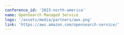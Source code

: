 ```yaml
---
conference_id: '2023-north-america'
name: OpenSearch Managed Service
logo: '/assets/media/partners/aws.png'
link: 'https://aws.amazon.com/opensearch-service/'
---
```


